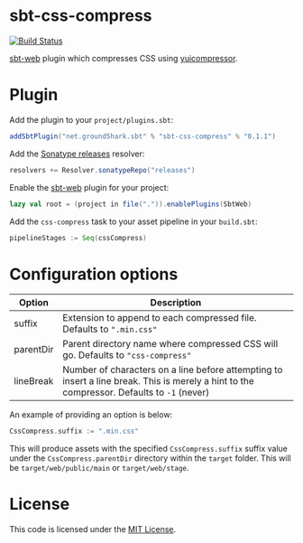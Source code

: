 sbt-css-compress
===========
[![Build Status](https://api.travis-ci.org/ground5hark/sbt-css-compress.png?branch=master)](https://travis-ci.org/ground5hark/sbt-css-compress)

[sbt-web] plugin which compresses CSS using [yuicompressor].

Plugin
======
Add the plugin to your `project/plugins.sbt`:
```scala
addSbtPlugin("net.ground5hark.sbt" % "sbt-css-compress" % "0.1.1")
```

Add the [Sonatype releases] resolver:
```scala
resolvers += Resolver.sonatypeRepo("releases")
```

Enable the [sbt-web] plugin for your project:
```scala
lazy val root = (project in file(".")).enablePlugins(SbtWeb)
```

Add the `css-compress` task to your asset pipeline in your `build.sbt`:
```scala
pipelineStages := Seq(cssCompress)
```

Configuration options
=====================
Option              | Description
--------------------|------------
suffix              | Extension to append to each compressed file. Defaults to `".min.css"`
parentDir           | Parent directory name where compressed CSS will go. Defaults to `"css-compress"`
lineBreak           | Number of characters on a line before attempting to insert a line break. This is merely a hint to the compressor. Defaults to `-1` (never)

An example of providing an option is below:

```scala
CssCompress.suffix := ".min.css"
```

This will produce assets with the specified `CssCompress.suffix` suffix value under the `CssCompress.parentDir`
directory within the `target` folder. This will be `target/web/public/main` or `target/web/stage`.

License
=======
This code is licensed under the [MIT License].

[sbt-web]:https://github.com/sbt/sbt-web
[yuicompressor]:http://yui.github.io/yuicompressor/
[MIT License]:http://opensource.org/licenses/MIT
[Sonatype releases]:https://oss.sonatype.org/content/repositories/releases/
